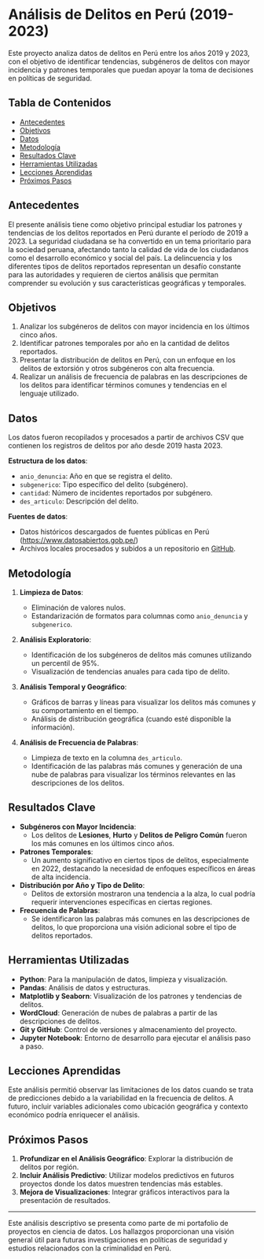 # Análisis de Delitos en Perú (2019-2023)

Este proyecto analiza datos de delitos en Perú entre los años 2019 y 2023, con el objetivo de identificar tendencias, subgéneros de delitos con mayor incidencia y patrones temporales que puedan apoyar la toma de decisiones en políticas de seguridad.

## Tabla de Contenidos
- [Antecedentes](#antecedentes)
- [Objetivos](#objetivos)
- [Datos](#datos)
- [Metodología](#metodología)
- [Resultados Clave](#resultados-clave)
- [Herramientas Utilizadas](#herramientas-utilizadas)
- [Lecciones Aprendidas](#lecciones-aprendidas)
- [Próximos Pasos](#próximos-pasos)

## Antecedentes
El presente análisis tiene como objetivo principal estudiar los patrones y tendencias de los delitos reportados en Perú durante el período de 2019 a 2023. La seguridad ciudadana se ha convertido en un tema prioritario para la sociedad peruana, afectando tanto la calidad de vida de los ciudadanos como el desarrollo económico y social del país. La delincuencia y los diferentes tipos de delitos reportados representan un desafío constante para las autoridades y requieren de ciertos análisis que permitan comprender su evolución y sus características geográficas y temporales.

## Objetivos
1. Analizar los subgéneros de delitos con mayor incidencia en los últimos cinco años.
2. Identificar patrones temporales por año en la cantidad de delitos reportados.
3. Presentar la distribución de delitos en Perú, con un enfoque en los delitos de extorsión y otros subgéneros con alta frecuencia.
4. Realizar un análisis de frecuencia de palabras en las descripciones de los delitos para identificar términos comunes y tendencias en el lenguaje utilizado.

## Datos
Los datos fueron recopilados y procesados a partir de archivos CSV que contienen los registros de delitos por año desde 2019 hasta 2023.

**Estructura de los datos**:
- `anio_denuncia`: Año en que se registra el delito.
- `subgenerico`: Tipo específico del delito (subgénero).
- `cantidad`: Número de incidentes reportados por subgénero.
- `des_articulo`: Descripción del delito.

**Fuentes de datos**:
- Datos históricos descargados de fuentes públicas en Perú (https://www.datosabiertos.gob.pe/)
- Archivos locales procesados y subidos a un repositorio en [GitHub](#).

## Metodología
1. **Limpieza de Datos**: 
   - Eliminación de valores nulos.
   - Estandarización de formatos para columnas como `anio_denuncia` y `subgenerico`.

2. **Análisis Exploratorio**:
   - Identificación de los subgéneros de delitos más comunes utilizando un percentil de 95%.
   - Visualización de tendencias anuales para cada tipo de delito.

3. **Análisis Temporal y Geográfico**:
   - Gráficos de barras y líneas para visualizar los delitos más comunes y su comportamiento en el tiempo.
   - Análisis de distribución geográfica (cuando esté disponible la información).

4. **Análisis de Frecuencia de Palabras**:
   - Limpieza de texto en la columna `des_articulo`.
   - Identificación de las palabras más comunes y generación de una nube de palabras para visualizar los términos relevantes en las descripciones de los delitos.

## Resultados Clave
- **Subgéneros con Mayor Incidencia**: 
  - Los delitos de **Lesiones**, **Hurto** y **Delitos de Peligro Común** fueron los más comunes en los últimos cinco años.
- **Patrones Temporales**:
  - Un aumento significativo en ciertos tipos de delitos, especialmente en 2022, destacando la necesidad de enfoques específicos en áreas de alta incidencia.
- **Distribución por Año y Tipo de Delito**:
  - Delitos de extorsión mostraron una tendencia a la alza, lo cual podría requerir intervenciones específicas en ciertas regiones.
- **Frecuencia de Palabras**:
  - Se identificaron las palabras más comunes en las descripciones de delitos, lo que proporciona una visión adicional sobre el tipo de delitos reportados.

## Herramientas Utilizadas
- **Python**: Para la manipulación de datos, limpieza y visualización.
- **Pandas**: Análisis de datos y estructuras.
- **Matplotlib y Seaborn**: Visualización de los patrones y tendencias de delitos.
- **WordCloud**: Generación de nubes de palabras a partir de las descripciones de delitos.
- **Git y GitHub**: Control de versiones y almacenamiento del proyecto.
- **Jupyter Notebook**: Entorno de desarrollo para ejecutar el análisis paso a paso.

## Lecciones Aprendidas
Este análisis permitió observar las limitaciones de los datos cuando se trata de predicciones debido a la variabilidad en la frecuencia de delitos. A futuro, incluir variables adicionales como ubicación geográfica y contexto económico podría enriquecer el análisis.

## Próximos Pasos
1. **Profundizar en el Análisis Geográfico**: Explorar la distribución de delitos por región.
2. **Incluir Análisis Predictivo**: Utilizar modelos predictivos en futuros proyectos donde los datos muestren tendencias más estables.
3. **Mejora de Visualizaciones**: Integrar gráficos interactivos para la presentación de resultados.

---

Este análisis descriptivo se presenta como parte de mi portafolio de proyectos en ciencia de datos. Los hallazgos proporcionan una visión general útil para futuras investigaciones en políticas de seguridad y estudios relacionados con la criminalidad en Perú.

